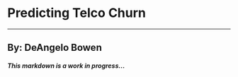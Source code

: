 # Predicting Telco Churn
-----------------------------------------------------------------------------------------------------------------------------------------------------------
## By: DeAngelo Bowen
##### This markdown is a work in progress...
